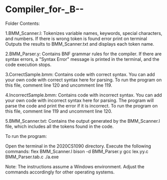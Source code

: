 # Compiler_for-_B--
Folder Contents:

1.BMM_Scanner.l:
Tokenizes variable names, keywords, special characters, and numbers.
If there is wrong token is found error print on terminal
Outputs the results to BMM_Scanner.txt and displays each token name.

2.BMM_Parser.y:
Contains BNF grammar rules for the compiler.
If there are syntax errors, a "Syntax Error" message is printed in the terminal, and the code execution stops.

3.CorrectSample.bmm:
Contains code with correct syntax.
You can add your own code with correct syntax here for parsing.
To run the program on this file, comment line 120 and uncomment line 119.

4.IncorrectSample.bmm:
Contains code with incorrect syntax.
You can add your own code with incorrect syntax here for parsing.
The program will parse the code and print the error if it is incorrect.
To run the program on this file, comment line 119 and uncomment line 120.

5.BMM_Scanner.txt:
Contains the output generated by the BMM_Scanner.l file, which includes all the tokens found in the code.


To run the program:

Open the terminal in the 2020CS1090 directory.
Execute the following commands:
flex BMM_Scanner.l
bison -d BMM_Parser.y
gcc lex.yy.c BMM_Parser.tab.c
./a.exe

Note: The instructions assume a Windows environment. Adjust the commands accordingly for other operating systems.
